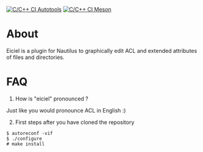 [![C/C++ CI Autotools](https://github.com/rofirrim/eiciel/actions/workflows/autotools.yml/badge.svg)](https://github.com/rofirrim/eiciel/actions/workflows/autotools.yml)
[![C/C++ CI Meson](https://github.com/rofirrim/eiciel/actions/workflows/meson.yml/badge.svg)](https://github.com/rofirrim/eiciel/actions/workflows/meson.yml)

# About

Eiciel is a plugin for Nautilus to graphically edit ACL and extended attributes
of files and directories.

# FAQ

1. How is "eiciel" pronounced ?

Just like you would pronounce ACL in English :)

2. First steps after you have cloned the repository

```
$ autoreconf -vif
$ ./configure
# make install
```
